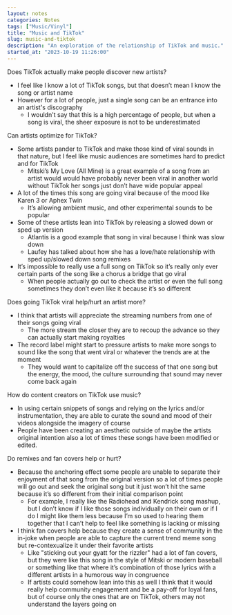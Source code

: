 ```yaml
---
layout: notes
categories: Notes
tags: ["Music/Vinyl"]
title: "Music and TikTok"
slug: music-and-tiktok
description: "An exploration of the relationship of TikTok and music."
started_at: "2023-10-19 11:26:00"
---
```


Does TikTok actually make people discover new artists?
* I feel like I know a lot of TikTok songs, but that doesn’t mean I know the song or artist name
* However for a lot of people, just a single song can be an entrance into an artist's discography
    * I wouldn't say that this is a high percentage of people, but when a song is viral, the sheer exposure is not to be underestimated

Can artists optimize for TikTok?
* Some artists pander to TikTok and make those kind of viral sounds in that nature, but I feel like music audiences are sometimes hard to predict and for TikTok
    * Mitski’s My Love (All Mine) is a great example of a song from an artist would would have probably never been viral in another world without TikTok her songs just don’t have wide popular appeal 
* A lot of the times this song are going viral because of the mood like Karen 3 or Aphex Twin
    * It’s allowing ambient music, and other experimental sounds to be popular
* Some of these artists lean into TikTok by releasing a slowed down or sped up version
    * Atlantis is a good example that song in viral because I think was slow down
    * Laufey has talked about how she has a love/hate relationship with sped up/slowed down song remixes
* It’s impossible to really use a full song on TikTok so it’s really only ever certain parts of the song like a chorus a bridge that go viral
    * When people actually go out to check the artist or even the full song sometimes they don’t even like it because it’s so different

Does going TikTok viral help/hurt an artist more?
* I think that artists will appreciate the streaming numbers from one of their songs going viral
    * The more stream the closer they are to recoup the advance so they can actually start making royalties
* The record label might start to pressure artists to make more songs to sound like the song that went viral or whatever the trends are at the moment
    * They would want to capitalize off the success of that one song but the energy, the mood, the culture surrounding that sound may never come back again

How do content creators on TikTok use music?
* In using certain snippets of songs and relying on the lyrics and/or instrumentation, they are able to curate the sound and mood of their videos alongside the imagery of course
* People have been creating an aesthetic outside of maybe the artists original intention also a lot of times these songs have been modified or edited. 

Do remixes and fan covers help or hurt?
* Because the anchoring effect some people are unable to separate their enjoyment of that song from the original version so a lot of times people will go out and seek the original song but it just won’t hit the same because it’s so different from their initial comparison point 
    * For example, I really like the Radiohead and Kendrick song mashup, but I don’t know if I like those songs individually on their own or if I do I might like them less because I’m so used to hearing them together that I can’t help to feel like something is lacking or missing
* I think fan covers help because they create a sense of community in the in-joke when people are able to capture the current trend meme song but re-contexualize it under their favorite artists
    * Like "sticking out your gyatt for the rizzler" had a lot of fan covers, but they were like this song in the style of Mitski or modern baseball or something like that where it’s combination of those lyrics with a different artists in a humorous way in congruence
    * If artists could somehow lean into this as well I think that it would really help community engagement and be a pay-off for loyal fans, but of course only the ones that are on TikTok, others may not understand the layers going on